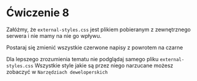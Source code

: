 # Ćwiczenie 8

Załóżmy, że `external-styles.css` jest plikiem pobieranym z zewnętrznego serwera
i nie mamy na nie go wpływu.

Postaraj się zmienić wszystkie czerwone napisy z powrotem na czarne

Dla lepszego zrozumienia tematu nie podglądaj samego pliku `external-styles.css`
Wszystkie style jakie są przez niego narzucane możesz zobaczyć w `Narzędziach deweloperskich`